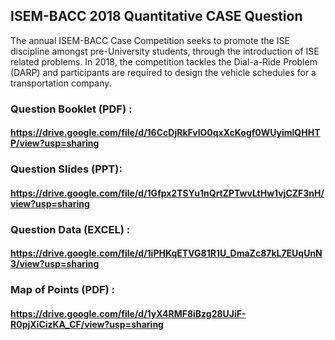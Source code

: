 ## ISEM-BACC 2018 Quantitative CASE Question

The annual ISEM-BACC Case Competition seeks to promote the ISE discipline amongst pre-University students, through the introduction of ISE related problems. In 2018, the competition tackles the Dial-a-Ride Problem (DARP) and participants are required to design the vehicle schedules for a transportation company. 

### Question Booklet (PDF) :
#### https://drive.google.com/file/d/16CcDjRkFvlO0qxXcKogf0WUyimlQHHTP/view?usp=sharing

### Question Slides (PPT):
#### https://drive.google.com/file/d/1Gfpx2TSYu1nQrtZPTwvLtHw1vjCZF3nH/view?usp=sharing

### Question Data (EXCEL) :
#### https://drive.google.com/file/d/1iPHKqETVG81R1U_DmaZc87kL7EUqUnN3/view?usp=sharing

### Map of Points (PDF) :
#### https://drive.google.com/file/d/1yX4RMF8iBzg28UJiF-R0pjXiCizKA_CF/view?usp=sharing
